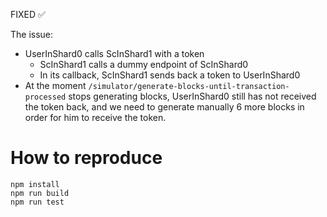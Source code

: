 FIXED ✅

The issue:
- UserInShard0 calls ScInShard1 with a token
  - ScInShard1 calls a dummy endpoint of ScInShard0
  - In its callback, ScInShard1 sends back a token to UserInShard0
- At the moment `/simulator/generate-blocks-until-transaction-processed` stops generating blocks, UserInShard0 still has not received the token back, and we need to generate manually 6 more blocks in order for him to receive the token.

# How to reproduce

```
npm install
npm run build
npm run test
```

